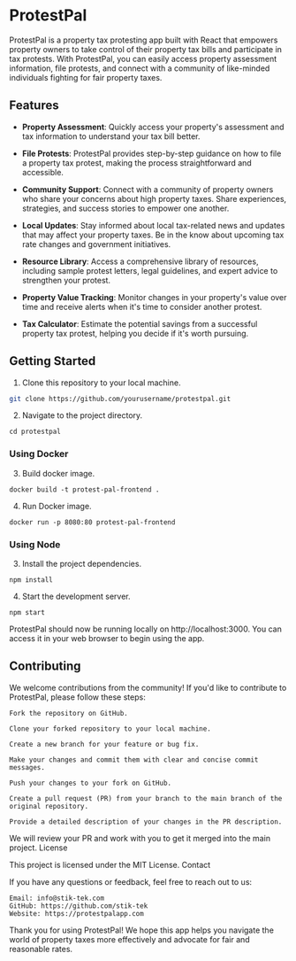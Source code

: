 # ProtestPal

ProtestPal is a property tax protesting app built with React that empowers property owners to take control of their property tax bills and participate in tax protests. With ProtestPal, you can easily access property assessment information, file protests, and connect with a community of like-minded individuals fighting for fair property taxes.

## Features

- **Property Assessment**: Quickly access your property's assessment and tax information to understand your tax bill better.

- **File Protests**: ProtestPal provides step-by-step guidance on how to file a property tax protest, making the process straightforward and accessible.

- **Community Support**: Connect with a community of property owners who share your concerns about high property taxes. Share experiences, strategies, and success stories to empower one another.

- **Local Updates**: Stay informed about local tax-related news and updates that may affect your property taxes. Be in the know about upcoming tax rate changes and government initiatives.

- **Resource Library**: Access a comprehensive library of resources, including sample protest letters, legal guidelines, and expert advice to strengthen your protest.

- **Property Value Tracking**: Monitor changes in your property's value over time and receive alerts when it's time to consider another protest.

- **Tax Calculator**: Estimate the potential savings from a successful property tax protest, helping you decide if it's worth pursuing.

## Getting Started

1. Clone this repository to your local machine.

```bash
git clone https://github.com/yourusername/protestpal.git
```
2. Navigate to the project directory.
```
cd protestpal
```
### Using Docker

3. Build docker image.
```
docker build -t protest-pal-frontend . 
```
4. Run Docker image.
```
docker run -p 8080:80 protest-pal-frontend
```

### Using Node

3. Install the project dependencies.
```
npm install
```
4. Start the development server.
```
npm start
```


ProtestPal should now be running locally on http://localhost:3000. You can access it in your web browser to begin using the app.

## Contributing

We welcome contributions from the community! If you'd like to contribute to ProtestPal, please follow these steps:

    Fork the repository on GitHub.

    Clone your forked repository to your local machine.

    Create a new branch for your feature or bug fix.

    Make your changes and commit them with clear and concise commit messages.

    Push your changes to your fork on GitHub.

    Create a pull request (PR) from your branch to the main branch of the original repository.

    Provide a detailed description of your changes in the PR description.

We will review your PR and work with you to get it merged into the main project.
License

This project is licensed under the MIT License.
Contact

If you have any questions or feedback, feel free to reach out to us:

    Email: info@stik-tek.com
    GitHub: https://github.com/stik-tek
    Website: https://protestpalapp.com

Thank you for using ProtestPal! We hope this app helps you navigate the world of property taxes more effectively and advocate for fair and reasonable rates.